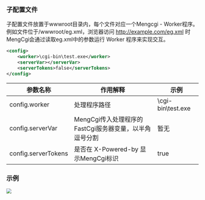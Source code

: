 ### 子配置文件

子配置文件放置于wwwroot目录内，每个文件对应一个Mengcgi - Worker程序。例如文件位于/wwwroot/eg.xml，浏览器访问 http://example.com/eg.xml 时MengCgi会通过读取eg.xml中的参数运行 Worker 程序来实现交互。

```xml
<config>
    <worker>\cgi-bin\test.exe</worker>
	<serverVar></serverVar>
	<serverTokens>false</serverTokens>
</config>
```

| 参数名称            | 作用解释                                               | 示例              |
| ------------------- | ------------------------------------------------------ | ----------------- |
| config.worker       | 处理程序路径                                           | \cgi-bin\test.exe |
| config.serverVar    | MengCgi传入处理程序的FastCgi服务器变量，以半角逗号分割 | 暂无              |
| config.serverTokens | 是否在 X-Powered-by 显示MengCgi标识                    | true              |

### 示例

<img src="https://img-1305199327.cos.ap-shanghai.myqcloud.com/202205021909690.png" style="zoom:80%;" />